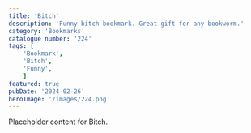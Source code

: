 ```yaml
---
title: 'Bitch'
description: 'Funny bitch bookmark. Great gift for any bookworm.'
category: 'Bookmarks'
catalogue number: '224'
tags: [
    'Bookmark', 
    'Bitch',
    'Funny', 
    ]
featured: true
pubDate: '2024-02-26'
heroImage: '/images/224.png'
---
```


Placeholder content for Bitch.